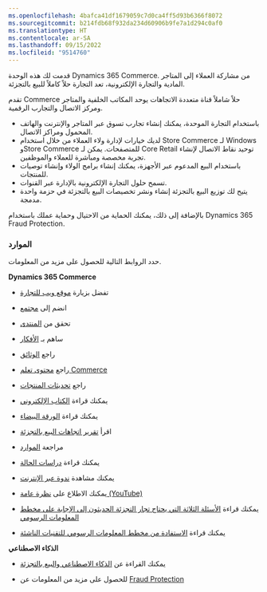 ```yaml
---
ms.openlocfilehash: 4bafca41df1679059c7d0ca4ff5d93b6366f8072
ms.sourcegitcommit: b214fdb68f932da234d60906b9fe7a1d294c0af0
ms.translationtype: HT
ms.contentlocale: ar-SA
ms.lasthandoff: 09/15/2022
ms.locfileid: "9514760"
---
```

قدمت لك هذه الوحدة Dynamics 365 Commerce. من مشاركة العملاء إلى المتاجر المادية والتجارة الإلكترونية، تعد التجارة حلاً كاملاً للبيع بالتجزئة.

تقدم Commerce حلاً شاملاً قناة متعددة الاتجاهات يوحد المكاتب الخلفية والمتاجر ومركز الاتصال والتجارب الرقمية.

- باستخدام التجارة الموحدة، يمكنك إنشاء تجارب تسوق عبر المتاجر والإنترنت والهاتف المحمول ومراكز الاتصال.
- لديك خيارات لإدارة ولاء العملاء من خلال استخدام Store Commerce لـ Windows وStore Commerce للمتصفحات. يمكن لـ Core Retail توحيد نقاط الاتصال لإنشاء تجربة مخصصة ومباشرة للعملاء والموظفين.
- باستخدام البيع المدعوم عبر الأجهزة، يمكنك إنشاء برامج الولاء وإنشاء توصيات للمنتجات.
- تسمح حلول التجارة الإلكترونية بالإدارة عبر القنوات.
- يتيح لك توزيع البيع بالتجزئة إنشاء ونشر تخصيصات البيع بالتجزئة في حزمة واحدة مدمجة.

بالإضافة إلى ذلك، يمكنك الحماية من الاحتيال وحماية عملك باستخدام Dynamics 365 Fraud Protection.


### <a name="resources"></a>الموارد
حدد الروابط التالية للحصول على مزيد من المعلومات.

**Dynamics 365 Commerce**

- تفضل بزيارة [موقع ويب للتجارة](https://dynamics.microsoft.com/commerce/overview/?azure-portal=true)

- انضم إلى [مجتمع](https://community.dynamics.com/365/commerce/?azure-portal=true)

- تحقق من [المنتدى](https://community.dynamics.com/365/commerce/f/dynamics-365-commerce-forum/?azure-portal=true)

- ساهم بـ [الأفكار](https://experience.dynamics.com/ideas/categories/?azure-portal=true&forum=e5fbed1c-dfdb-e911-a814-000d3a4f1244&forumName=Dynamics365Commerce)

- راجع [الوثائق](/dynamics365/?azure-portal=true)

- راجع [محتوى تعلم Commerce](/training/dynamics365/commerce/?azure-portal=true)

- راجع [تحديثات المنتجات](https://dynamics.microsoft.com/business-applications/product-updates/?azure-portal=true)

- يمكنك قراءة [الكتاب الإلكتروني](https://info.microsoft.com/ww-landing-Digital-Transformation-in-Retail-eBook.html/?azure-portal=true)

- يمكنك قراءة [الورقة البيضاء](https://info.microsoft.com/ww-landing-Why-Choose-Dynamics-365-for-Retail-WhitePaper.html/?azure-portal=true)

- اقرأ [تقرير اتجاهات البيع بالتجزئة](https://go.microsoft.com/fwlink//?azure-portal=true&LinkId=2103618&clcid=0x409/)

- مراجعة [الموارد](https://dynamics.microsoft.com/retail/resources/?azure-portal=true)

- يمكنك قراءة [دراسات الحالة](https://go.microsoft.com/fwlink/?azure-portal=true&LinkId=2103715&clcid=0x409/)

- يمكنك مشاهدة [ندوة عبر الإنترنت](https://go.microsoft.com/fwlink/?azure-portal=true&LinkId=2103713&clcid=0x409)

- يمكنك الاطلاع على [نظرة عامة (YouTube)](https://www.youtube.com/embed/VFgUKmMmj_w/?azure-portal=true&autoplay=1&amp;enablejsapi=1&amp;rel=0/)

- يمكنك قراءة [الأسئلة الثلاثة التي يحتاج تجار التجزئة الحديثون إلى الإجابة على مخطط المعلومات الرسومي](https://go.microsoft.com/fwlink/?azure-portal=true&LinkId=864529&clcid=0x409/)

- يمكنك قراءة [الاستفادة من مخطط المعلومات الرسومي للتقنيات الناشئة](https://go.microsoft.com/fwlink/?azure-portal=true&LinkId=864530&clcid=0x409/)

**الذكاء الاصطناعي**

- يمكنك القراءة عن [الذكاء الاصطناعي والبيع بالتجزئة](https://blogs.microsoft.com/blog/2019/09/23/announcing-new-microsoft-dynamics-365-ai-driven-insights-applications-and-our-vision-for-the-future-of-retail/?azure-portal=true)

- للحصول على مزيد من المعلومات عن [Fraud Protection](/dynamics365/fraud-protection/overview/?azure-portal=true)
